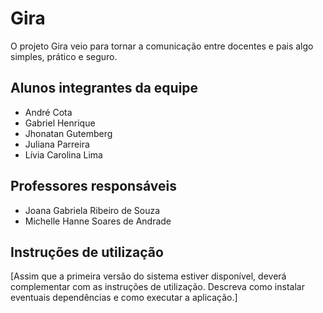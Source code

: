 # Gira

O projeto Gira veio para tornar a comunicação entre docentes e pais algo simples, prático e seguro.

## Alunos integrantes da equipe

* André Cota
* Gabriel Henrique
* Jhonatan Gutemberg
* Juliana Parreira
* Lívia Carolina Lima

## Professores responsáveis

* Joana Gabriela Ribeiro de Souza
* Michelle Hanne Soares de Andrade

## Instruções de utilização

[Assim que a primeira versão do sistema estiver disponível, deverá complementar com as instruções de utilização. Descreva como instalar eventuais dependências e como executar a aplicação.]
